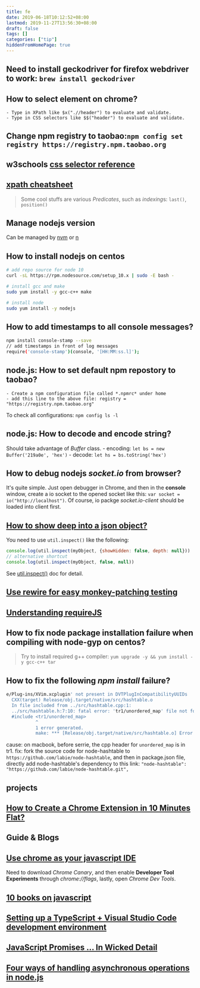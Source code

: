 ```yaml
---
title: fe
date: 2019-06-18T10:12:52+08:00
lastmod: 2019-11-27T13:56:30+08:00
draft: false
tags: []
categories: ["tip"]
hiddenFromHomePage: true
---
```




## Need to install geckodriver for firefox webdriver to work: `brew install geckodriver`

## How to select element on chrome?

	- Type in XPath like $x(".//header") to evaluate and validate.
	- Type in CSS selectors like $$("header") to evaluate and validate.

## Change npm registry to taobao:`npm config set registry https://registry.npm.taobao.org`

## w3schools [css selector reference](https://www.w3schools.com/cssref/css_selectors.asp)

## [xpath cheatsheet](https://devhints.io/xpath)
> Some cool stuffs are various *Predicates*, such as *indexing*s: `last()`, `position()`

## Manage nodejs version

Can be managed by [nvm](https://www.sitepoint.com/quick-tip-multiple-versions-node-nvm/) or [n](https://www.npmjs.com/package/n?activeTab=readme)

## How to install nodejs on centos

```sh
# add repo source for node 10
curl -sL https://rpm.nodesource.com/setup_10.x | sudo -E bash -

# install gcc and make
sudo yum install -y gcc-c++ make

# install node
sudo yum install -y nodejs
```

## How to add timestamps to all console messages?

```sh
npm install console-stamp --save
// add timestamps in front of log messages
require('console-stamp')(console, '[HH:MM:ss.l]');
```

## node.js: How to set default npm repostory to taobao?

	- Create a npm configuration file called *.npmrc* under home
	- add this line to the above file: registry = "https://registry.npm.taobao.org"

To check all configurations: `npm config ls -l`

## node.js: How to decode and encode string?

Should take advantage of *Buffer* class.
    - encoding: `let bs = new Buffer('219a0e', 'hex')`
    - decode: `let hs = bs.toString('hex')`

## How to debug nodejs *socket.io* from browser?

It's quite simple. Just open debugger in Chrome, and then in the **console** window, 
create a io socket to the opened socket like this: `var socket = io("http://localhost")`.
Of course, io packge *socket.io-client* should be loaded into client first.

## [How to show deep into a json object?](https://stackoverflow.com/questions/10729276/how-can-i-get-the-full-object-in-node-jss-console-log-rather-than-object)

You need to use `util.inspect()` like the following:

```js
console.log(util.inspect(myObject, {showHidden: false, depth: null}))
// alternative shortcut
console.log(util.inspect(myObject, false, null))
```

See [util.inspect()](https://nodejs.org/api/util.html#util_util_inspect_object_options) doc for detail.

## [Use rewire for easy monkey-patching testing](https://github.com/jhnns/rewire)

## [Understanding requireJS](https://www.sitepoint.com/understanding-requirejs-for-effective-javascript-module-loading/)

## How to fix node package installation failure when compiling with node-gyp on centos?
> Try to install required g++ compiler: `yum upgrade -y && yum install -y gcc-c++ tar`

## How to fix the following *npm install* failure?

```sh
e/Plug-ins/XVim.xcplugin' not present in DVTPlugInCompatibilityUUIDs
  CXX(target) Release/obj.target/native/src/hashtable.o
  In file included from ../src/hashtable.cpp:1:
  ../src/hashtable.h:7:10: fatal error: 'tr1/unordered_map' file not found
  #include <tr1/unordered_map>
           ^
           1 error generated.
           make: *** [Release/obj.target/native/src/hashtable.o] Error 1
```

cause: on macbook, before serrie, the cpp header for `unordered_map` is in tr1.
fix: fork the source code for node-hashtable to `https://github.com/labie/node-hashtable`, and then in package.json file, directly add 
node-hashtable's dependency to this link: `"node-hashtable": "https://github.com/labie/node-hashtable.git",`

## projects

## [How to Create a Chrome Extension in 10 Minutes Flat?](http://www.sitepoint.com/create-chrome-extension-10-minutes-flat/)

## Guide & Blogs

## [Use chrome as your javascript IDE](http://www.jamessugrue.ie/softwaredev/use-chrome-as-your-javascript-ide)

Need to download _Chrome Canary_, and then enable __Developer Tool Experiments__ through _chrome://flags_, lastly, open _Chrome Dev Tools_.

## [10 books on javascript](http://www.alolo.co/blog/2013/10/11/10-books-on-javascript)

## [Setting up a TypeScript + Visual Studio Code development environment](http://blog.wolksoftware.com/setting-up-your-typescript-vs-code-development-environment)

## [JavaScript Promises ... In Wicked Detail](http://www.mattgreer.org/articles/promises-in-wicked-detail/)

## [Four ways of handling asynchronous operations in node.js](http://stevehanov.ca/blog/index.php?id=127)

